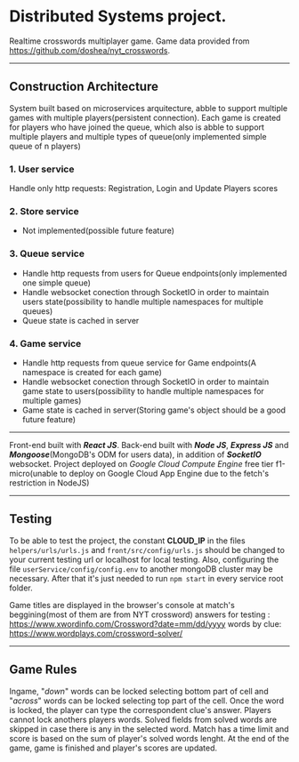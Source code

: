 # Distributed Systems project.

Realtime crosswords multiplayer game.
Game data provided from https://github.com/doshea/nyt_crosswords.

__________________________________________________________________________________________________________________________________________________________________________
## Construction Architecture

System built based on microservices arquitecture, abble to support multiple games with multiple players(persistent connection).
Each game is created for players who have joined the queue, which also is abble to support multiple players and multiple types of queue(only implemented simple queue of n players)

### 1. User service
Handle only http requests: Registration, Login and Update Players scores
  
### 2. Store service
  - Not implemented(possible future feature)
  
### 3. Queue service
  - Handle http requests from users for Queue endpoints(only implemented one simple queue)
  - Handle websocket conection through SocketIO in order to maintain users state(possibility to handle multiple namespaces for multiple queues)
  - Queue state is cached in server
  
### 4. Game service
  - Handle http requests from queue service for Game endpoints(A namespace is created for each game)
  - Handle websocket conection through SocketIO in order to maintain game state to users(possibility to handle multiple namespaces for multiple games)
  - Game state is cached in server(Storing game's object should be a good future feature)
  
__________________________________________________________________________________________________________________________________________________________________________
Front-end built with ***React JS***.
Back-end built with ***Node JS***, ***Express JS*** and ***Mongoose***(MongoDB's ODM for users data), in addition of ***SocketIO*** websocket.
Project deployed on *Google Cloud Compute Engine* free tier f1-micro(unable to deploy on Google Cloud App Engine due to the fetch's restriction in NodeJS)


__________________________________________________________________________________________________________________________________________________________________________
## Testing
  To be able to test the project, the constant **CLOUD_IP** in the files `helpers/urls/urls.js` and `front/src/config/urls.js` should be changed to your current testing url or localhost for local testing. Also, configuring the file `userService/config/config.env` to another mongoDB cluster may be necessary.
  After that it's just needed to run `npm start` in every service root folder. 
  
Game titles are displayed in the browser's console at match's beggining(most of them are from NYT crossword)
answers for testing : https://www.xwordinfo.com/Crossword?date=mm/dd/yyyy
words by clue: https://www.wordplays.com/crossword-solver/
__________________________________________________________________________________________________________________________________________________________________________
## Game Rules
Ingame, "*down*" words can be locked selecting bottom part of cell and "*across*" words can be locked selecting top part of the cell.
Once the word is locked, the player can type the correspondent clue's answer.
Players cannot lock anothers players words.
Solved fields from solved words are skipped in case there is any in the selected word.
Match has a time limit and score is based on the sum of player's solved words lenght.
At the end of the game, game is finished and player's scores are updated.




